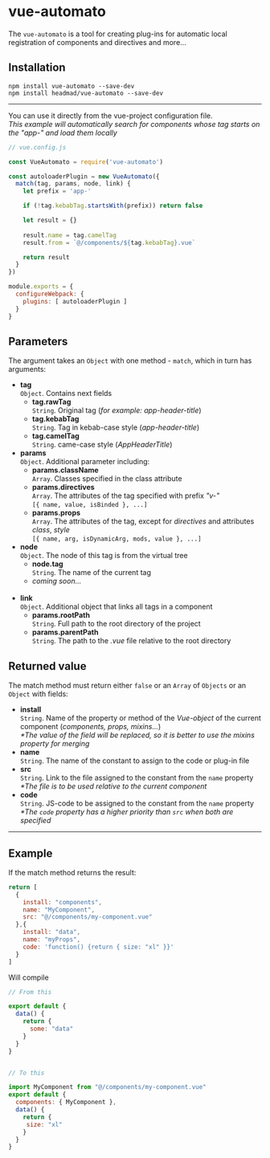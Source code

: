 # vue-automato

The `vue-automato` is a tool for creating plug-ins for automatic local registration of components and directives and more...

## Installation

`npm install vue-automato --save-dev`
<br>`npm install headmad/vue-automato --save-dev`

---

You can use it directly from the vue-project configuration file.
<br> _This example will automatically search for components whose tag starts on the "app-" and load them locally_

```javascript
// vue.config.js

const VueAutomato = require('vue-automato')

const autoloaderPlugin = new VueAutomato({
  match(tag, params, node, link) {
    let prefix = 'app-'

    if (!tag.kebabTag.startsWith(prefix)) return false

    let result = {}
    
    result.name = tag.camelTag
    result.from = `@/components/${tag.kebabTag}.vue`

    return result
  }
})

module.exports = {
  configureWebpack: {
    plugins: [ autoloaderPlugin ]
  }
}
```

## Parameters

The argument takes an `Object` with one method - `match`, which in turn has arguments: 
- **tag**
<br> `Object`. Contains next fields
  - **tag.rawTag**
  <br> `String`. Original tag (_for example: app-header-title_)
  - **tag.kebabTag**
  <br> `String`. Tag in kebab-case style (_app-header-title_)
  - **tag.camelTag**
  <br> `String`. came-case style (_AppHeaderTitle_)
- **params**
<br> `Object`. Additional parameter including:
  - **params.className**
  <br> `Array`. Classes specified in the class attribute
  - **params.directives**
  <br> `Array`. The attributes of the tag specified with prefix _"v-"_
  <br>`[{ name, value, isBinded }, ...]`
  - **params.props**
  <br> `Array`. The attributes of the tag, except for _directives_ and attributes _class_, _style_
  <br>`[{ name, arg, isDynamicArg, mods, value }, ...]`
- **node**
<br> `Object`. The node of this tag is from the virtual tree
  - **node.tag**
  <br> `String`. The name of the current tag
  - *coming soon...*
  <br>
- **link**
<br> `Object`. Additional object that links all tags in a component
  - **params.rootPath**
  <br> `String`. Full path to the root directory of the project
  - **params.parentPath**
  <br> `String`. The path to the _.vue_ file relative to the root directory

## Returned value

The match method must return either `false` or an `Array` of `Objects` or an `Object` with fields:

- **install**
<br> `String`. Name of the property or method of the _Vue-object_ of the current component (_components, props, mixins..._)
<br> _*The value of the field will be replaced, so it is better to use the mixins property for merging_
- **name**
<br> `String`. The name of the constant to assign to the code or plug-in file
- **src**
<br> `String`. Link to the file assigned to the constant from the `name` property
<br>_*The file is to be used relative to the current component_
- **code**
<br> `String`. JS-code to be assigned to the constant from the `name` property
<br>_*The `code` property has a higher priority than `src` when both are specified_

---
## Example

If the match method returns the result:
```javascript
return [
  {
    install: "components",
    name: "MyComponent",
    src: "@/components/my-component.vue"
  },{
    install: "data",
    name: "myProps",
    code: 'function() {return { size: "xl" }}'
  }
]
```

Will compile
```javascript
// From this

export default {
  data() {
    return {
      some: "data"
    }
  }
}


// To this

import MyComponent from "@/components/my-component.vue"
export default {
  components: { MyComponent },
  data() {
    return {
     size: "xl"
    }
  }
}
```

